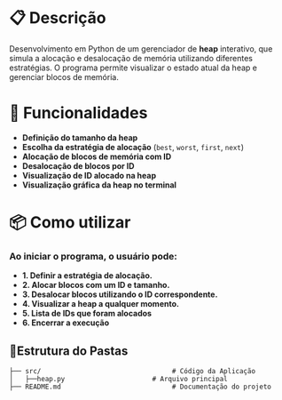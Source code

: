 # 📋 **Descrição**  
Desenvolvimento em Python de um gerenciador de **heap** interativo, que simula a alocação e desalocação de memória utilizando diferentes estratégias. O programa permite visualizar o estado atual da heap e gerenciar blocos de memória.

# 🌟 **Funcionalidades**  
- **Definição do tamanho da heap**  
- **Escolha da estratégia de alocação** (`best`, `worst`, `first`, `next`)  
- **Alocação de blocos de memória com ID**  
- **Desalocação de blocos por ID**
- **Visualização de ID alocado na heap**
- **Visualização gráfica da heap no terminal**


# 📦 **Como utilizar**
### Ao iniciar o programa, o usuário pode:

- **1. Definir a estratégia de alocação.**
- **2. Alocar blocos com um ID e tamanho.**
- **3. Desalocar blocos utilizando o ID correspondente.**
- **4. Visualizar a heap a qualquer momento.**
- **5. Lista de IDs que foram alocados**
- **6. Encerrar a execução**


## 📁**Estrutura do Pastas**

```
├── src/                                 # Código da Aplicação
│   ├──heap.py                      # Arquivo principal
├── README.md                            # Documentação do projeto
```


